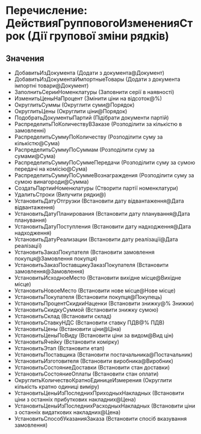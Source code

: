 ﻿# Перечисление: ДействияГрупповогоИзмененияСтрок (Дії групової зміни рядків)

## Значения

- ДобавитьИзДокумента (Додати з документа@Документ)
- ДобавитьИзДокументаИмпортныеТовары (Додати з документа імпортні товари@Документ)
- ЗаполнитьСерииНоменклатуры (Заповнити серії  в наявності)
- ИзменитьЦеныНаПроцент (Змінити ціни на відсоток@%)
- ОкруглитьСуммы (Округлити суми@Порядок)
- ОкруглитьЦены (Округлити ціни@Порядок)
- ПодобратьДокументыПартий (Підібрати документи партій)
- РаспределитьПоКоличествуВЗаказе (Розподілити за кількістю в замовленні)
- РаспределитьСуммуПоКоличеству (Розподілити суму за кількістю@Сума)
- РаспределитьСуммуПоСуммам (Розподілити суму за сумами@Сума)
- РаспределитьСуммуПоСуммеПередачи (Розподілити суму за сумою передачі на комісію@Сума)
- РаспределитьСуммуПоСуммеВознаграждения (Розподілити суму за сумою винагороди@Сумма)
- СоздатьПартииНоменклатуры (Створити партії номенклатури)
- УдалитьСтроки (Вилучити рядки@)
- УстановитьДатуОтгрузки (Встановити дату відвантаження@Дата відвантаження)
- УстановитьДатуПланирования (Встановити дату планування@Дата планування)
- УстановитьДатуПоступления (Встановити дату надходження@Дата надходження)
- УстановитьДатуРеализации (Встановити дату реалізації@Дата реалізації)
- УстановитьЗаказПокупателя (Встановити замовлення покупця@Замовлення покупця)
- УстановитьЗаказПоставщикуЗаказПокупателя (Встановити замовлення@Замовлення)
- УстановитьИсходноеМесто (Встановити вихідне місце@Вихідне місце)
- УстановитьНовоеМесто (Встановити нове місце@Нове місце)
- УстановитьПокупателя (Встановити покупця@Покупець)
- УстановитьПроцентСкидкиНаценки (Встановити знижку@% Знижки)
- УстановитьСкидкуСуммой (Встановити знижку сумою)
- УстановитьСклад (Встановити склад)
- УстановитьСтавкуНДС (Встановити ставку ПДВ@% ПДВ)
- УстановитьЦены (Встановити ціни@Ціна)
- УстановитьЦеныПоВиду (Встановити ціни за видом@Вид цін)
- УстановитьЯчейку (Встановити комірку)
- УстановитьЭтап (Встановити етап)
- УстановитьПоставщика (Встановити постачальника@Постачальник)
- УстановитьИзготовителя (Встановити виробника@Виробник)
- УстановитьСостояниеДоставки (Встановити стан доставки)
- УстановитьСостояниеОплаты (Встановити стан оплати)
- ОкруглитьКоличествоКратноЕдиницеИзмерения (Округлити кількість кратно одиниці виміру)
- УстановитьЦеныИзПоследнихПриходныхНакладных (Встановити ціни з останніх прибуткових накладних@Цена)
- УстановитьЦеныИзПоследнихРасходныхНакладных (Встановити ціни з останніх видаткових накладних@Цена)
- УстановитьСпособУказанияЗаказа (Встановити спосіб вказування замовлення)

